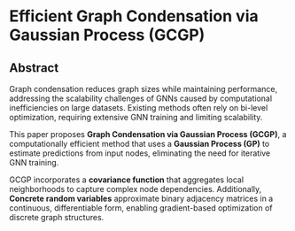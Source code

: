 # Efficient Graph Condensation via Gaussian Process (GCGP)


## Abstract
Graph condensation reduces graph sizes while maintaining performance, addressing the scalability challenges of GNNs caused by computational inefficiencies on large datasets. Existing methods often rely on bi-level optimization, requiring extensive GNN training and limiting scalability.

This paper proposes **Graph Condensation via Gaussian Process (GCGP)**, a computationally efficient method that uses a **Gaussian Process (GP)** to estimate predictions from input nodes, eliminating the need for iterative GNN training.

GCGP incorporates a **covariance function** that aggregates local neighborhoods to capture complex node dependencies. Additionally, **Concrete random variables** approximate binary adjacency matrices in a continuous, differentiable form, enabling gradient-based optimization of discrete graph structures.


